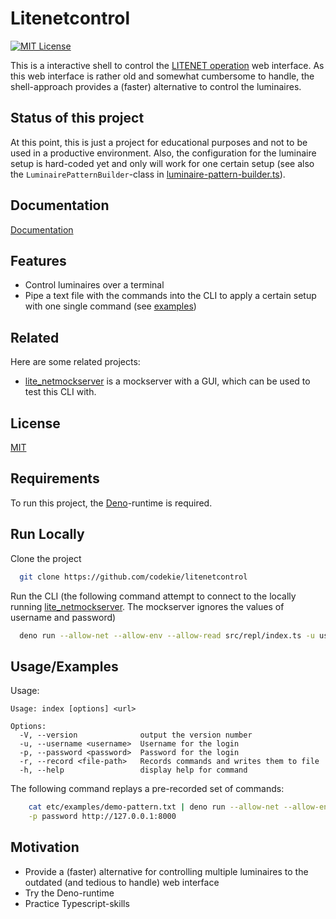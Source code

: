 # Litenetcontrol

[![MIT License](https://img.shields.io/badge/License-MIT-green.svg)](https://choosealicense.com/licenses/mit/)

This is a interactive shell to control the [LITENET operation](https://www.zumtobel.com/com-en/products/litenet.html#Operating%20software%20(running%20on%20network%20PC))
web interface. As this web interface is rather old and somewhat cumbersome to handle, the shell-approach provides a
(faster) alternative to control the luminaires.


## Status of this project

At this point, this is just a project for educational purposes and not to be used in a productive environment. Also, the
configuration for the luminaire setup is hard-coded yet and only will work for one certain setup
(see also the `LuminairePatternBuilder`-class in
[luminaire-pattern-builder.ts](src/lighting/luminaire-pattern-builder.ts)).


## Documentation

[Documentation](docs/index.md)


## Features

- Control luminaires over a terminal
- Pipe a text file with the commands into the CLI to apply a certain setup with one single command
  (see [examples](etc/examples))


## Related

Here are some related projects:

- [lite_netmockserver](https://github.com/codekie/litenet_mockserver) is a mockserver with a GUI, which can be used
  to test this CLI with.


## License

[MIT](https://choosealicense.com/licenses/mit/)


## Requirements

To run this project, the [Deno](https://deno.land/)-runtime is required.


## Run Locally

Clone the project

```bash
  git clone https://github.com/codekie/litenetcontrol
```

Run the CLI (the following command attempt to connect to the locally running
[lite_netmockserver](https://github.com/codekie/litenet_mockserver). The mockserver ignores the values of username and
password)

```bash
  deno run --allow-net --allow-env --allow-read src/repl/index.ts -u username -p password http://127.0.0.1:8000
```


## Usage/Examples

Usage:

```
Usage: index [options] <url>

Options:
  -V, --version              output the version number
  -u, --username <username>  Username for the login
  -p, --password <password>  Password for the login
  -r, --record <file-path>   Records commands and writes them to file
  -h, --help                 display help for command
```

The following command replays a pre-recorded set of commands:

```bash
    cat etc/examples/demo-pattern.txt | deno run --allow-net --allow-env --allow-read src/repl/index.ts -u username \
    -p password http://127.0.0.1:8000
```

## Motivation

- Provide a (faster) alternative for controlling multiple luminaires to the outdated (and tedious to handle) web
  interface
- Try the Deno-runtime
- Practice Typescript-skills

